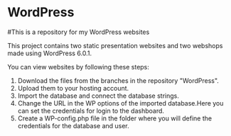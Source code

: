 # WordPress

#This is a repository for my WordPress websites

This project contains two static presentation websites and two webshops made using WordPress 6.0.1. 

You can view websites by following these steps:

1. Download the files from the branches in the repository "WordPress".
2. Upload them to your hosting account.
3. Import the database and connect the database strings.
4. Change the URL in the WP options of the imported database.Here you can set the credentials for login to the dashboard.
5. Create a WP-config.php file in the folder where you will define the credentials for the database and user.
